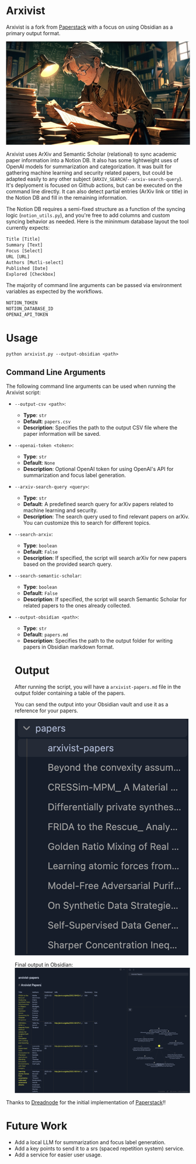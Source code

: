 # Arxivist

Arxivist is a fork from [Paperstack](https://github.com/dreadnode/paperstack) with a focus on using Obsidian as a primary output format.

![Arxivist](arxivist.jpg)

Arxivist uses ArXiv and Semantic Scholar (relational) to sync academic paper information into a Notion DB. It also has some lightweight uses of OpenAI models for summarization and categorization. It was built for gathering machine learning and security related papers, but could be adapted easily to any other subject (`ARXIV_SEARCH`/`--arxiv-search-query`). It's deplyoment is focused on Github actions, but can be executed on the command line directly. It can also detect partial entries (ArXiv link or title) in the Notion DB and fill in the remaining information.

The Notion DB requires a semi-fixed structure as a function of the syncing logic (`notion_utils.py`), and you're free to add columns and custom syncing behavior as needed. Here is the mininmum database layout the tool currently expects:

```
Title [Title]
Summary [Text]
Focus [Select]
URL [URL]
Authors [Mutli-select]
Published [Date]
Explored [Checkbox]
```

The majority of command line arguments can be passed via environment variables as expected by the workflows.

```
NOTION_TOKEN
NOTION_DATABASE_ID
OPENAI_API_TOKEN
```

# Usage

```
python arxivist.py --output-obsidian <path>
```

## Command Line Arguments

The following command line arguments can be used when running the Arxivist script:

- `--output-csv <path>`:
  - **Type**: `str`
  - **Default**: `papers.csv`
  - **Description**: Specifies the path to the output CSV file where the paper information will be saved.

- `--openai-token <token>`:
  - **Type**: `str`
  - **Default**: `None`
  - **Description**: Optional OpenAI token for using OpenAI's API for summarization and focus label generation.

- `--arxiv-search-query <query>`:
  - **Type**: `str`
  - **Default**: A predefined search query for arXiv papers related to machine learning and security.
  - **Description**: The search query used to find relevant papers on arXiv. You can customize this to search for different topics.

- `--search-arxiv`:
  - **Type**: `boolean`
  - **Default**: `False`
  - **Description**: If specified, the script will search arXiv for new papers based on the provided search query.

- `--search-semantic-scholar`:
  - **Type**: `boolean`
  - **Default**: `False`
  - **Description**: If specified, the script will search Semantic Scholar for related papers to the ones already collected.

- `--output-obsidian <path>`:
  - **Type**: `str`
  - **Default**: `papers.md`
  - **Description**: Specifies the path to the output folder for writing papers in Obsidian markdown format.

  # Output
  After running the script, you will have a `arxivist-papers.md` file in the output folder containing a table of the papers.

  You can send the output into your Obsidian vault and use it as a reference for your papers.

  ![Arxivist output papers file](arxivist-output-papers-file.png)

  Final output in Obsidian:
  ![Arxivist table in Obsidian](arxivist-output-obsidian-table-papers-graph.png)

Thanks to [Dreadnode](https://dreadnode.io/) for the initial implementation of  [Paperstack](https://github.com/dreadnode/paperstack)!!

# Future Work

- Add a local LLM for summarization and focus label generation.
- Add a key points to send it to a srs (spaced repetition system) service.
- Add a service for easier user usage.